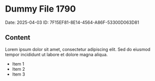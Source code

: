# Dummy File 1790

Date: 2025-04-03
ID: 7F15EF81-8E14-4564-A86F-53300D063D81

## Content

Lorem ipsum dolor sit amet, consectetur adipiscing elit.
Sed do eiusmod tempor incididunt ut labore et dolore magna aliqua.

* Item 1
* Item 2
* Item 3
